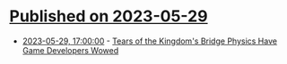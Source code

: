 # [Published on 2023-05-29](index.md)

* [2023-05-29, 17:00:00](https://games.slashdot.org/story/23/05/29/1627244/tears-of-the-kingdoms-bridge-physics-have-game-developers-wowed?utm_source=rss1.0mainlinkanon&utm_medium=feed) - [Tears of the Kingdom's Bridge Physics Have Game Developers Wowed](https://games.slashdot.org/story/23/05/29/1627244/tears-of-the-kingdoms-bridge-physics-have-game-developers-wowed?utm_source=rss1.0mainlinkanon&utm_medium=feed)

